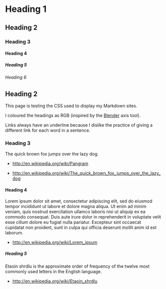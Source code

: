 # Heading 1

## Heading 2

### Heading 3

#### Heading 4

##### Heading 5

###### Heading 6

## Heading 2

This page is testing the CSS used to display my Markdown sites.

I coloured the headings as RGB (inspired by the
[Blender](https://www.blender.org/) axis tool).

Links always have an underline because I dislike the practice of giving
a different link for each word in a sentence.


### Heading 3

The quick brown fox jumps over the lazy dog.

- http://en.wikipedia.org/wiki/Pangram

- http://en.wikipedia.org/wiki/The_quick_brown_fox_jumps_over_the_lazy_dog


#### Heading 4

Lorem ipsum dolor sit amet, consectetur adipiscing elit, sed do eiusmod
tempor incididunt ut labore et dolore magna aliqua.
Ut enim ad minim veniam, quis nostrud exercitation ullamco laboris nisi
ut aliquip ex ea commodo consequat.
Duis aute irure dolor in reprehenderit in voluptate velit esse cillum
dolore eu fugiat nulla pariatur.
Excepteur sint occaecat cupidatat non proident, sunt in culpa qui
officia deserunt mollit anim id est laborum.

- http://en.wikipedia.org/wiki/Lorem_ipsum


##### Heading 5

Etaoin shrdlu is the approximate order of frequency of the twelve most
commonly used letters in the English language.

- http://en.wikipedia.org/wiki/Etaoin_shrdlu
